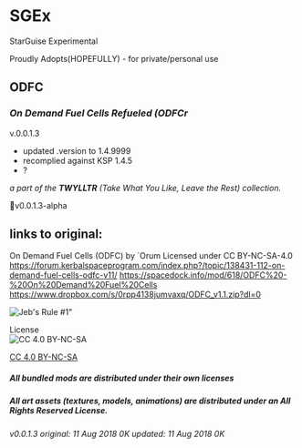 # SGEx  
StarGuise Experimental  

Proudly Adopts(HOPEFULLY) - for private/personal use  

## ODFC  
### ***On Demand Fuel Cells Refueled (ODFCr***  

v.0.0.1.3
   * updated .version to 1.4.9999
   * recomplied against KSP 1.4.5
   * ?


*a part of the **TWYLLTR** (Take What You Like, Leave the Rest) collection.*  
 
📌v0.0.1.3-alpha  

## links to original:
On Demand Fuel Cells (ODFC) by `Orum
Licensed under CC BY-NC-SA-4.0
https://forum.kerbalspaceprogram.com/index.php?/topic/138431-112-on-demand-fuel-cells-odfc-v11/
https://spacedock.info/mod/618/ODFC%20-%20On%20Demand%20Fuel%20Cells
https://www.dropbox.com/s/0rpp4138jumvaxq/ODFC_v1.1.zip?dl=0



![Jeb's Rule #1"](https://ic.pics.livejournal.com/asaratov/25113347/1448500/1448500_original.jpg   "Jeb's Rule #1") 


License  
![[CC 4.0 BY-NC-SA](https://creativecommons.org/licenses/by-nc-sa/4.0/)](https://i.creativecommons.org/l/by-nc-sa/4.0/88x31.png "CC 4.0 BY-NC-SA")

[CC 4.0 BY-NC-SA](https://creativecommons.org/licenses/by-nc-sa/4.0/)

##### All bundled mods are distributed under their own licenses
##### All art assets (textures, models, animations) are distributed under an All Rights Reserved License.

###### v0.0.1.3 original: 11 Aug 2018 0K updated: 11 Aug 2018 0K
